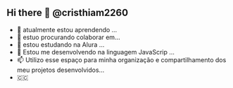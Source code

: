 ## Hi there 👋 @cristhiam2260
- 🌱 atualmente estou aprendendo ...
- 🤞 estuo procurando colaborar em...
- 📖 estou estudando na Alura ...
- 💬 Estou me desenvolvendo na linguagem JavaScrip ...
- 📫 Utilizo esse espaço para minha organização e compartilhamento dos meu projetos desenvolvidos...
-  🇨🇨

